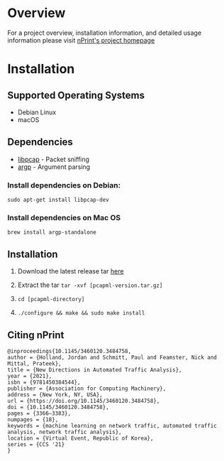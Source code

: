 # Overview

For a project overview, installation information, and detailed usage information please visit [nPrint's project homepage](https://nprint.github.io/nprint.html)

# Installation

## Supported Operating Systems

* Debian Linux
* macOS

## Dependencies

* [libpcap](https://www.tcpdump.org/) - Packet sniffing
* [argp](https://www.gnu.org/software/libc/manual/html_node/Argp.html) - Argument parsing

### Install dependencies on Debian:

`sudo apt-get install libpcap-dev`

### Install dependencies on Mac OS

`brew install argp-standalone`

## Installation

1. Download the latest release tar [here](https://github.com/nprint/pcapml/releases/)
2. Extract the tar `tar -xvf [pcapml-version.tar.gz]`
3. `cd [pcapml-directory]`

2. `./configure && make && sudo make install`

## Citing nPrint

```
@inproceedings{10.1145/3460120.3484758,
author = {Holland, Jordan and Schmitt, Paul and Feamster, Nick and Mittal, Prateek},
title = {New Directions in Automated Traffic Analysis},
year = {2021},
isbn = {9781450384544},
publisher = {Association for Computing Machinery},
address = {New York, NY, USA},
url = {https://doi.org/10.1145/3460120.3484758},
doi = {10.1145/3460120.3484758},
pages = {3366–3383},
numpages = {18},
keywords = {machine learning on network traffic, automated traffic analysis, network traffic analysis},
location = {Virtual Event, Republic of Korea},
series = {CCS '21}
}
```
